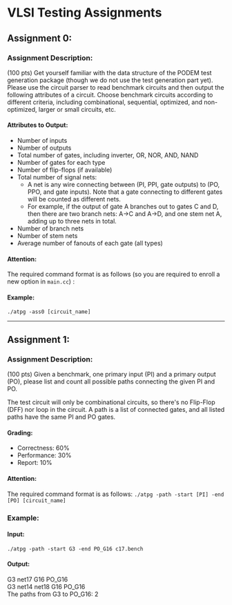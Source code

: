 # VLSI Testing Assignments


## Assignment 0:

### Assignment Description:

(100 pts) Get yourself familiar with the data structure of the PODEM test generation package (though we do not use the test generation part yet). Please use the circuit parser to read benchmark circuits and then output the following attributes of a circuit. Choose benchmark circuits according to different criteria, including combinational, sequential, optimized, and non-optimized, larger or small circuits, etc.

#### Attributes to Output:
- Number of inputs
- Number of outputs
- Total number of gates, including inverter, OR, NOR, AND, NAND
- Number of gates for each type
- Number of flip-flops (if available)
- Total number of signal nets:
  - A net is any wire connecting between (PI, PPI, gate outputs) to (PO, PPO, and gate inputs). Note that a gate connecting to different gates will be counted as different nets.
  - For example, if the output of gate A branches out to gates C and D, then there are two branch nets: A->C and A->D, and one stem net A, adding up to three nets in total.
- Number of branch nets
- Number of stem nets
- Average number of fanouts of each gate (all types)

#### Attention:
The required command format is as follows (so you are required to enroll a new option in `main.cc`) :
#### Example:
`./atpg -ass0 [circuit_name]`


---

## Assignment 1:

### Assignment Description:

(100 pts) Given a benchmark, one primary input (PI) and a primary output (PO), please list and count all possible paths connecting the given PI and PO.

The test circuit will only be combinational circuits, so there's no Flip-Flop (DFF) nor loop in the circuit. A path is a list of connected gates, and all listed paths have the same PI and PO gates.

#### Grading:
- Correctness: 60%
- Performance: 30%
- Report: 10%

#### Attention:
The required command format is as follows:
`./atpg -path -start [PI] -end [PO] [circuit_name]`

### Example:
#### Input:
`./atpg -path -start G3 -end PO_G16 c17.bench`
#### Output:
G3 net17 G16 PO_G16<br>
G3 net14 net18 G16 PO_G16<br>
The paths from G3 to PO_G16: 2<br>

